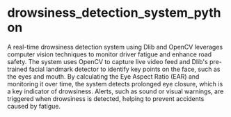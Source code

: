 # drowsiness_detection_system_python
A real-time drowsiness detection system using Dlib and OpenCV leverages computer vision techniques to monitor driver fatigue and enhance road safety. The system uses OpenCV to capture live video feed and Dlib's pre-trained facial landmark detector to identify key points on the face, such as the eyes and mouth. By calculating the Eye Aspect Ratio (EAR) and monitoring it over time, the system detects prolonged eye closure, which is a key indicator of drowsiness. Alerts, such as sound or visual warnings, are triggered when drowsiness is detected, helping to prevent accidents caused by fatigue.

